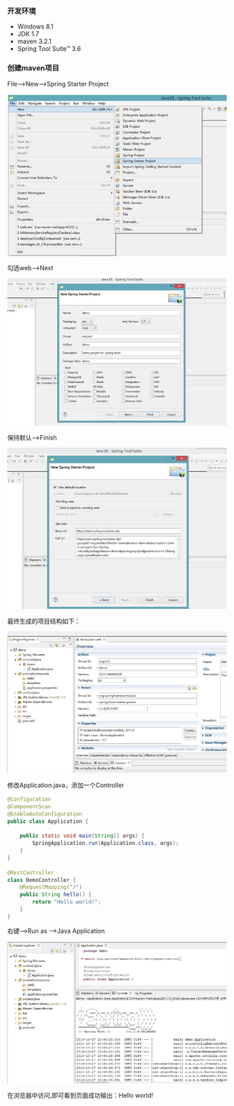### 开发环境
- Windows 8.1
- JDK 1.7
- maven 3.2.1
- Spring Tool Suite™ 3.6

### 创建maven项目

File-->New-->Spring Starter Project

![new_spring_starter](images/new_spring_starter.jpg)

勾选web-->Next

![starter_project](images/starter_project.jpg)

保持默认-->Finish

![start_project_next](images/start_project_next.jpg)

最终生成的项目结构如下：

![projectt](images/project.jpg)

修改Application.java，添加一个Controller
```java
@Configuration
@ComponentScan
@EnableAutoConfiguration
public class Application {

	public static void main(String[] args) {
		SpringApplication.run(Application.class, args);
	}
}

@RestController
class DemoController {
	@RequestMapping("/")
	public String hello() {
		return "Hello world!";
	}
}
```
右键-->Run as -->Java Application

![demo_console](images/demo_console.jpg)

在浏览器中访问[](http://localhost:8080/),即可看到页面成功输出：Hello world!

